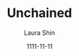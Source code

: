---
layout: media
title: Unchained
date: 1111-11-11
categories: ['Podcasts']
author: ['Laura Shin']
excerpt: In this podcast, host Laura Shin talks with industry pioneers across tech, financial services, health care, government and other sectors about how the blockchain and fintech will open up new opportunities for incumbents, startups and everyday people to interact more efficiently, directly and globally.
external_url: https://www.forbes.com/podcasts/unchained/#768fcf515b4f
---
